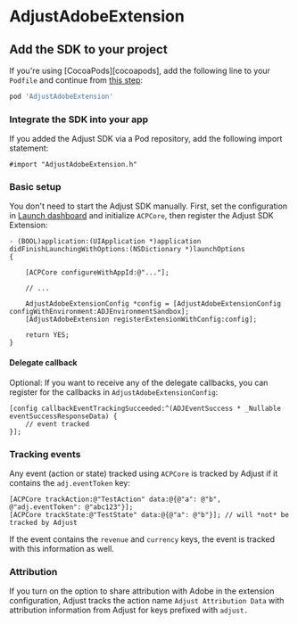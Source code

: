 # AdjustAdobeExtension

## <a id="sdk-add"></a>Add the SDK to your project

If you're using [CocoaPods][cocoapods], add the following line to your `Podfile` and continue from [this step](#sdk-integrate):

```ruby
pod 'AdjustAdobeExtension'
```

### <a id="sdk-integrate"></a>Integrate the SDK into your app

If you added the Adjust SDK via a Pod repository, add the following import statement:

```objc
#import "AdjustAdobeExtension.h"
```

### <a id="basic-setup"></a>Basic setup

You don't need to start the Adjust SDK manually. First, set the configuration in [Launch dashboard](https://launch.adobe.com/) and initialize `ACPCore`, then register the Adjust SDK Extension:

```objc
- (BOOL)application:(UIApplication *)application didFinishLaunchingWithOptions:(NSDictionary *)launchOptions
{
    
    [ACPCore configureWithAppId:@"..."];
    
    // ...
    
    AdjustAdobeExtensionConfig *config = [AdjustAdobeExtensionConfig configWithEnvironment:ADJEnvironmentSandbox];
    [AdjustAdobeExtension registerExtensionWithConfig:config];
    
    return YES;
}
```

#### Delegate callback

Optional: If you want to receive any of the delegate callbacks, you can register for the callbacks in `AdjustAdobeExtensionConfig`:

```objc
[config callbackEventTrackingSucceeded:^(ADJEventSuccess * _Nullable eventSuccessResponseData) {
    // event tracked
}];
```

### Tracking events

Any event (action or state) tracked using `ACPCore` is tracked by Adjust if it contains the `adj.eventToken` key:

```objc
[ACPCore trackAction:@"TestAction" data:@{@"a": @"b", @"adj.eventToken": @"abc123"}];
[ACPCore trackState:@"TestState" data:@{@"a": @"b"}]; // will *not* be tracked by Adjust
```

If the event contains the `revenue` and `currency` keys, the event is tracked with this information as well.

### Attribution

If you turn on the option to share attribution with Adobe in the extension configuration, Adjust tracks the action name `Adjust Attribution Data` with attribution information from Adjust for keys prefixed with `adjust.`





